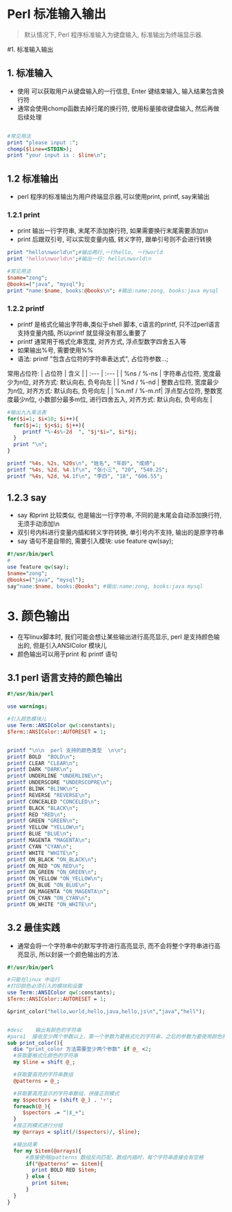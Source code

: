 # Perl 标准输入输出
> 默认情况下, Perl 程序标准输入为键盘输入, 标准输出为终端显示器.

#1. 标准输入输出
## 1. 标准输入
* 使用<STDIN> 可以获取用户从键盘输入的一行信息, Enter 键结束输入, 输入结果包含换行符
* 通常会使用chomp函数去掉行尾的换行符, 使用标量接收键盘输入, 然后再做后续处理

```perl

#常见用法
print "please input :";
chomp($line=<STDIN>);
print "your input is : $line\n";

```

## 1.2 标准输出
* perl 程序的标准输出为用户终端显示器,可以使用print, printf, say来输出

### 1.2.1 print 
* print 输出一行字符串, 末尾不添加换行符, 如果需要换行末尾需要添加\n
* print 后跟双引号, 可以实现变量内插, 转义字符, 跟单引号则不会进行转换

```perl
print "hello\nworld\n";#输出两行,一行hello, 一行world
print 'hello\nworld\n';#输出一行: hello\nworld\n

#常见用法
$name="zong";
@books=("java", "mysql");
print "name:$name, books:@books\n"; #输出:name:zong, books:java mysql

```

### 1.2.2 printf 
* printf 是格式化输出字符串,类似于shell 脚本, c语言的printf, 只不过perl语言支持变量内插, 所以printf 就显得没有那么重要了
* printf 通常用于格式化串宽度, 对齐方式, 浮点型数字四舍五入等
* 如果输出%号, 需要使用%%
* 语法: printf "包含占位符的字符串表达式", 占位符参数...;

常用占位符:
| 占位符 | 含义 |
| :--- | :--- |
| %ns / %-ns | 字符串占位符, 宽度最少为n位, 对齐方式: 默认向右, 负号向左 |
| %nd / %-nd | 整数占位符,  宽度最少为n位, 对齐方式: 默认向右, 负号向左 |
| %n.mf / %-m.nf| 浮点型占位符, 整数宽度最少n位, 小数部分最多m位, 进行四舍五入, 对齐方式: 默认向右, 负号向左 |

```perl
#输出九九乘法表
for($i=1; $i<10; $i++){
  for($j=1; $j<$i; $j++){
     printf "%-4s%-2d  ", "$j*$i=", $i*$j;
  }
  print "\n";
}

printf "%4s, %2s, %20s\n", "姓名", "年龄", "成绩";
printf "%4s, %2d, %4.1f\n", "张小三", "20", "540.25";
printf "%4s, %2d, %4.1f\n", "李四", "18", "606.55";
```

## 1.2.3 say
* say 和print 比较类似, 也是输出一行字符串, 不同的是末尾会自动添加换行符, 无须手动添加\n
* 双引号内科进行变量内插和转义字符转换, 单引号内不支持, 输出的是原字符串
* say 语句不是自带的, 需要引入模块: use feature qw(say);

```perl
#!/usr/bin/perl
#
use feature qw(say);
$name="zong";
@books=("java", "mysql");
say"name:$name, books:@books"; #输出:name:zong, books:java mysql
```

# 3. 颜色输出
* 在写linux脚本时, 我们可能会想让某些输出进行高亮显示, perl 是支持颜色输出的, 但是引入ANSIColor 模块儿
* 颜色输出可以用于print 和 printf 语句

## 3.1 perl 语言支持的颜色输出

```perl
#!/usr/bin/perl

use warnings;

#引入颜色模块儿
use Term::ANSIColor qw(:constants);
$Term::ANSIColor::AUTORESET = 1;


printf "\n\n  perl 支持的颜色类型  \n\n";
printf BOLD  "BOLD\n";
printf CLEAR "CLEAR\n";
printf DARK "DARK\n";
printf UNDERLINE "UNDERLINE\n";
printf UNDERSCORE "UNDERSCOPRE\n";
printf BLINK "BLINK\n";
printf REVERSE "REVERSE\n";
printf CONCEALED "CONCELED\n";
printf BLACK "BLACK\n";
printf RED "RED\n";
printf GREEN "GREEN\n";
printf YELLOW "YELLOW\n";
printf BLUE "BLUE\n";
printf MAGENTA "MAGENTA\n";
printf CYAN "CYAN\n";
printf WHITE "WHITE\n";
printf ON_BLACK "ON_BLACK\n";
printf ON_RED "ON_RED\n";
printf ON_GREEN "ON_GREEN\n";
printf ON_YELLOW "ON_YELLOW\n";
printf ON_BLUE "ON_BLUE\n";
printf ON_MAGENTA "ON_MAGENTA\n";
printf ON_CYAN "ON_CYAN\n";
printf ON_WHITE "ON_WHITE\n";
```

## 3.2 最佳实践
* 通常会将一个字符串中的默写字符进行高亮显示, 而不会将整个字符串进行高亮显示, 所以封装一个颜色输出的方法. 

```perl
#!/usr/bin/perl

#只能在linux 中运行
#打印颜色必须引入的模块和设置
use Term::ANSIColor qw(:constants);
$Term::ANSIColor::AUTORESET = 1;

&print_color("hello,world,hello,java,hello,js\n","java","hell");


#desc    输出有颜色的字符串
#para1  接收至少两个参数以上，第一个参数为要格式化的字符串，之后的参数为要使用颜色的字符串
sub print_color(){
  die "print_color 方法需要至少两个参数" if @_ <2;
  #获取要格式化颜色的字符串
  my $line = shift @_;

  #获取要高亮的字符串数组
  @patterns = @_;

  #获取要高亮显示的字符串数组，拼接正则模式
  my $spectors = (shift @_) . '+';
  foreach(@_){
     $spectors .= "|$_+";
  }
  #按正则模式进行分组
  my @arrays = split(/($spectors)/, $line);

  #输出结果
  for my $item(@arrays){
      #直接使用@patterns 数组反向匹配，数组内插时，每个字符串直接会有空格
      if("@patterns" =~ $item){
        print BOLD RED $item;
      } else {
        print $item;
      }
  }
}
```








